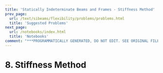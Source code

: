 ```yaml
---
title: 'Statically Indeterminate Beams and Frames - Stiffness Method'
prev_page:
  url: /text/sibeams/flexibility/problems/problems.html
  title: 'Suggested Problems'
next_page:
  url: /notebooks/index.html
  title: 'Notebooks'
comment: "***PROGRAMMATICALLY GENERATED, DO NOT EDIT. SEE ORIGINAL FILES IN /content***"
---
```

# 8. Stiffness Method

